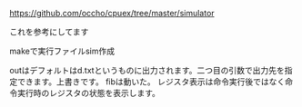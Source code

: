 https://github.com/occho/cpuex/tree/master/simulator

これを参考にしてます

makeで実行ファイルsim作成

outはデフォルトはd.txtというものに出力されます。二つ目の引数で出力先を指定できます。上書きです。
fibは動いた。
レジスタ表示は命令実行後ではなく命令実行時のレジスタの状態を表示します。
